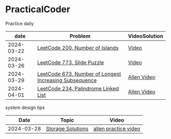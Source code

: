 # PracticalCoder
Practice daily 

date | Problem | VideoSolution 
--- | --- | ---
2024-03-22 | [LeetCode 200. Number of Islands](https://leetcode.com/problems/number-of-islands/) | [Video](https://www.youtube.com/watch?v=np5TvRNaPTs)
2024-03-26 | [LeetCode 773. Slide Puzzle](https://leetcode.com/problems/sliding-puzzle/) | [Video](https://youtu.be/XFZOt5zazBM)
2024-03-29 | [LeetCode 673. Number of Longest Increasing Subsequence](https://leetcode.com/problems/number-of-longest-increasing-subsequence/) | [Allen Video](https://youtu.be/6e4mILlw7o4)
2024-04-01 | [LeetCode 234. Palindrome Linked List](https://leetcode.com/problems/palindrome-linked-list/) | [Allen Video](https://youtu.be/ZrCDK6QmsaQ)



system design tips 

Date |  Topic | Video
--- | --- | --- 
2024-03-28 | [Storage Solutions](./SystemDesign/01StorageSolution.md) | [allen practice video](https://youtu.be/pYfL7s__2BA)